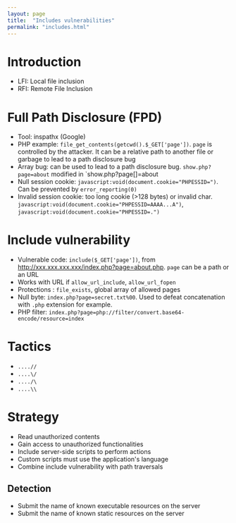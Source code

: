 ```yaml
---
layout: page
title:  "Includes vulnerabilities"
permalink: "includes.html"
---
```

# Introduction
* LFI: Local file inclusion
* RFI: Remote File Inclusion

# Full Path Disclosure (FPD)
* Tool: inspathx (Google)
* PHP example: `file_get_contents(getcwd().$_GET['page'])`. `page` is controlled by the attacker. It can be a relative path to another file or garbage to lead to a path disclosure bug
* Array bug: can be used to lead to a path disclosure bug. `show.php?page=about` modified in `show.php?page[]=about
* Null session cookie: `javascript:void(document.cookie="PHPESSID=")`. Can be prevented by `error_reporting(0)`
* Invalid session cookie: too long cookie (>128 bytes) or invalid char. `javascript:void(document.cookie="PHPESSID=AAAA...A")`,  `javascript:void(document.cookie="PHPESSID=.")`

# Include vulnerability
* Vulnerable code: `include($_GET['page'])`, from http://xxx.xxx.xxx.xxx/index.php?page=about.php. `page` can be a path or an URL
* Works with URL if `allow_url_include`, `allow_url_fopen`
* Protections : `file_exists`, global array of allowed pages
* Null byte: `index.php?page=secret.txt%00`. Used to defeat concatenation with `.php` extension for example.
* PHP filter: `index.php?page=php://filter/convert.base64-encode/resource=index`

# Tactics
* `....//`
* `....\/`
* `..../\`
* `....\\`

# Strategy
* Read unauthorized contents
* Gain access to unauthorized functionalities
* Include server-side scripts to perform actions
* Custom scripts must use the application's language
* Combine include vulnerability with path traversals

## Detection
* Submit the name of known executable resources on the server
* Submit the name of known static resources on the server

